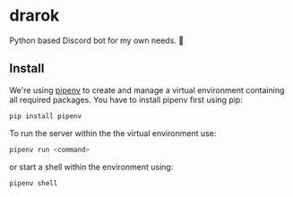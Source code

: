 # drarok
Python based Discord bot for my own needs. :shrug:

## Install
We're using [pipenv](https://pipenv-es.readthedocs.io/es/stable/basics.html) to create and manage a virtual environment containing all required packages. You have to install pipenv first using pip:
```bash
pip install pipenv
```

To run the server within the the virtual environment use:
```bash
pipenv run <command>
```
or start a shell within the environment using:
```bash
pipenv shell
```